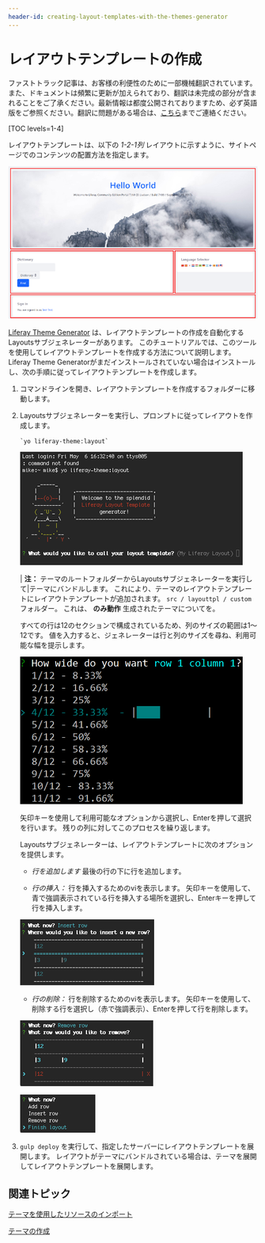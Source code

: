 ```yaml
---
header-id: creating-layout-templates-with-the-themes-generator
---
```


# レイアウトテンプレートの作成

<p class="alert alert-info"><span class="wysiwyg-color-blue120">ファストトラック記事は、お客様の利便性のために一部機械翻訳されています。また、ドキュメントは頻繁に更新が加えられており、翻訳は未完成の部分が含まれることをご了承ください。最新情報は都度公開されておりますため、必ず英語版をご参照ください。翻訳に問題がある場合は、<a href="mailto:support-content-jp@liferay.com">こちら</a>までご連絡ください。</span></p>

[TOC levels=1-4]

レイアウトテンプレートは、以下の *1-2-1列* レイアウトに示すように、サイトページでのコンテンツの配置方法を指定します。

![図1：* 1-2-1列*ページレイアウトは、コンテンツの素晴らしいフローを作成します。](../../../images/layout-template-1-2-1-columns.png)

[Liferay Theme Generator](/docs/7-1/tutorials/-/knowledge_base/t/creating-themes) は、レイアウトテンプレートの作成を自動化するLayoutsサブジェネレーターがあります。 このチュートリアルでは、このツールを使用してレイアウトテンプレートを作成する方法について説明します。 Liferay Theme Generatorがまだインストールされていない場合はインストールし、次の手順に従ってレイアウトテンプレートを作成します。

1.  コマンドラインを開き、レイアウトテンプレートを作成するフォルダーに移動します。

2.  Layoutsサブジェネレーターを実行し、プロンプトに従ってレイアウトを作成します。
   
        `yo liferay-theme:layout`

    ![図2：Layoutsサブジェネレーターは、レイアウト作成プロセスを自動化します。](../../../images/layout-prompt.png)

    | **注：** テーマのルートフォルダーからLayoutsサブジェネレーターを実行して|テーマにバンドルします。 これにより、テーマのレイアウトテンプレートにレイアウトテンプレートが追加されます。 `src / layouttpl / custom` フォルダー。 これは、 **のみ動作** 生成されたテーマについてを。

    すべての行は12のセクションで構成されているため、列のサイズの範囲は1〜12です。 値を入力すると、ジェネレーターは行と列のサイズを尋ね、利用可能な幅を提示します。

    ![図3：行の各列の幅を指定する必要があります。](../../../images/layout-column-widths.png)

    矢印キーを使用して利用可能なオプションから選択し、Enterを押して選択を行います。 残りの列に対してこのプロセスを繰り返します。

    Layoutsサブジェネレーターは、レイアウトテンプレートに次のオプションを提供します。

      - *行を追加します* 最後の行の下に行を追加します。

      - *行の挿入：* 行を挿入するためのviを表示します。 矢印キーを使用して、青で強調表示されている行を挿入する場所を選択し、Enterキーを押して行を挿入します。

    ![図4：レイアウトviを使用して行を挿入できます。](../../../images/insert-row.png)

      - *行の削除：* 行を削除するためのviを表示します。 矢印キーを使用して、削除する行を選択し（赤で強調表示）、Enterを押して行を削除します。

    ![図5：レイアウトviを使用して行が削除されます。](../../../images/remove-row.png)

    ![図6：* Finish layout *オプションを選択して、設計を完了します。](../../../images/finish-layout.png)

3.  `gulp deploy` を実行して、指定したサーバーにレイアウトテンプレートを展開します。 レイアウトがテーマにバンドルされている場合は、テーマを展開してレイアウトテンプレートを展開します。

## 関連トピック

[テーマを使用したリソースのインポート](/docs/7-1/tutorials/-/knowledge_base/t/importing-resources-with-a-theme)

[テーマの作成](/docs/7-1/tutorials/-/knowledge_base/t/creating-themes)
